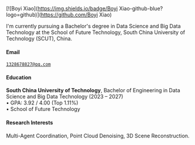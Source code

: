 [![Boyi Xiao](https://img.shields.io/badge/Boyi Xiao-github-blue?logo=github)](https://github.com/Boyi Xiao)

I'm currently pursuing a Bachelor's degree in Data Science and Big Data Technology at the School of Future Technology, South China University of Technology (SCUT), China.

#### Email  
<code>1328678827@qq.com</code>

#### Education  
**South China University of Technology**, Bachelor of Engineering in Data Science and Big Data Technology (2023 – 2027)  
• GPA: 3.92 / 4.00 (Top 1.11%)  
• School of Future Technology

#### Research Interests  
Multi-Agent Coordination, Point Cloud Denoising, 3D Scene Reconstruction.